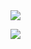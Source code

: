 <!--
**redgreat/redgreat** is a ✨ _special_ ✨ repository because its `README.md` (this file) appears on your GitHub profile.

Here are some ideas to get you started:

- 🔭 I’m currently working on ...
- 🌱 I’m currently learning ...
- 👯 I’m looking to collaborate on ...
- 🤔 I’m looking for help with ...
- 💬 Ask me about ...
- 📫 How to reach me: ...
- 😄 Pronouns: ...
- ⚡ Fun fact: ...
-->
<img src="https://visitor-badge.glitch.me/badge?page_id=redgreat&right_color=red" />

![](https://github-readme-stats.vercel.app/api?username=redgreat&theme=chartreuse-dark&count_private=true&rank_icon=github)
<!--
![](https://activity-graph.herokuapp.com/graph?username=redgreat&theme=github)
![Most Used Languages](https://github-readme-stats.vercel.app/api/top-langs/?username=redgreat&theme=dark&layout=compact)
-->


